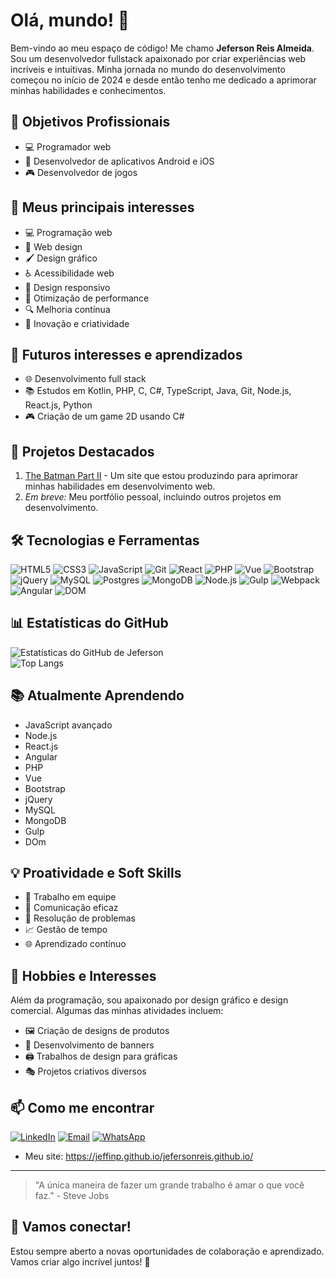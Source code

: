 # Olá, mundo! 👋 

Bem-vindo ao meu espaço de código! Me chamo **Jeferson Reis Almeida**. Sou um desenvolvedor fullstack apaixonado por criar experiências web incríveis e intuitivas. Minha jornada no mundo do desenvolvimento começou no início de 2024 e desde então tenho me dedicado a aprimorar minhas habilidades e conhecimentos.

## 🎯 Objetivos Profissionais
- 💻 Programador web
- 📱 Desenvolvedor de aplicativos Android e iOS
- 🎮 Desenvolvedor de jogos

## 🚀 Meus principais interesses
- 💻 Programação web
- 🎨 Web design
- 🖌️ Design gráfico
- ♿ Acessibilidade web
- 📱 Design responsivo
- 🚀 Otimização de performance
- 🔍 Melhoria contínua
- 🌟 Inovação e criatividade

## 🌱 Futuros interesses e aprendizados
- 🌐 Desenvolvimento full stack
- 📚 Estudos em Kotlin, PHP, C, C#, TypeScript, Java, Git, Node.js, React.js, Python
- 🎮 Criação de um game 2D usando C#

## 💼 Projetos Destacados
1. [The Batman Part II](https://thebatmanpartll.netlify.app/) - Um site que estou produzindo para aprimorar minhas habilidades em desenvolvimento web.
2. *Em breve:* Meu portfólio pessoal, incluindo outros projetos em desenvolvimento.

## 🛠️ Tecnologias e Ferramentas
![HTML5](https://img.shields.io/badge/-HTML5-E34F26?style=flat-square&logo=html5&logoColor=white)
![CSS3](https://img.shields.io/badge/-CSS3-1572B6?style=flat-square&logo=css3)
![JavaScript](https://img.shields.io/badge/-JavaScript-F7DF1E?style=flat-square&logo=javascript&logoColor=black)
![Git](https://img.shields.io/badge/-Git-F05032?style=flat-square&logo=git&logoColor=white)
![React](https://img.shields.io/badge/-React-61DAFB?style=flat-square&logo=react&logoColor=black)
![PHP](https://img.shields.io/badge/-PHP-777BB4?style=flat-square&logo=php&logoColor=white)
![Vue](https://img.shields.io/badge/-Vue-4FC08D?style=flat-square&logo=vue.js&logoColor=white)
![Bootstrap](https://img.shields.io/badge/-Bootstrap-563D7C?style=flat-square&logo=bootstrap&logoColor=white)
![jQuery](https://img.shields.io/badge/-jQuery-0769AD?style=flat-square&logo=jquery&logoColor=white)
![MySQL](https://img.shields.io/badge/-MySQL-4479A1?style=flat-square&logo=mysql&logoColor=white)
![Postgres](https://img.shields.io/badge/-Postgres-336791?style=flat-square&logo=postgresql&logoColor=white)
![MongoDB](https://img.shields.io/badge/-MongoDB-47A248?style=flat-square&logo=mongodb&logoColor=white)
![Node.js](https://img.shields.io/badge/-Node.js-339933?style=flat-square&logo=node.js&logoColor=white)
![Gulp](https://img.shields.io/badge/-Gulp-CF4647?style=flat-square&logo=gulp&logoColor=white)
![Webpack](https://img.shields.io/badge/-Webpack-8DD6F9?style=flat-square&logo=webpack&logoColor=white)
![Angular](https://img.shields.io/badge/-Angular-DD0031?style=flat-square&logo=angular&logoColor=white)
![DOM](https://img.shields.io/badge/-DOM-3C873A?style=flat-square&logo=javascript&logoColor=white)


## 📊 Estatísticas do GitHub
![Estatísticas do GitHub de Jeferson](https://github-readme-stats.vercel.app/api?username=Jeffinp&show_icons=true&theme=radical)
<br>
![Top Langs](https://github-readme-stats.vercel.app/api/top-langs/?username=Jeffinp&layout=compact&theme=radical)

## 📚 Atualmente Aprendendo
- JavaScript avançado
- Node.js
- React.js
- Angular
- PHP
- Vue
- Bootstrap
- jQuery
- MySQL
- MongoDB
- Gulp
- DOm

## 💡 Proatividade e Soft Skills
- 🤝 Trabalho em equipe
- 💬 Comunicação eficaz
- 🧩 Resolução de problemas
- 📈 Gestão de tempo
- 🌐 Aprendizado contínuo

## 🎨 Hobbies e Interesses
Além da programação, sou apaixonado por design gráfico e design comercial. Algumas das minhas atividades incluem:
- 🖼️ Criação de designs de produtos
- 🚩 Desenvolvimento de banners
- 🖨️ Trabalhos de design para gráficas
- 🎭 Projetos criativos diversos

## 📫 Como me encontrar
[![LinkedIn](https://img.shields.io/badge/-LinkedIn-%230077B5?style=for-the-badge&logo=linkedin&logoColor=white)](https://www.linkedin.com/in/jeferson-reis-877a942b7)
[![Email](https://img.shields.io/badge/-Email-D14836?style=for-the-badge&logo=gmail&logoColor=white)](mailto:jefersonreisalmeida8356@gmail.com)
[![WhatsApp](https://img.shields.io/badge/-WhatsApp-25D366?style=for-the-badge&logo=whatsapp&logoColor=white)](https://wa.me/qr/KW2XXA46XAXNH1)

- Meu site: https://jeffinp.github.io/jefersonreis.github.io/

---

> "A única maneira de fazer um grande trabalho é amar o que você faz." - Steve Jobs

## 💬 Vamos conectar!
Estou sempre aberto a novas oportunidades de colaboração e aprendizado. Vamos criar algo incrível juntos! 🚀
